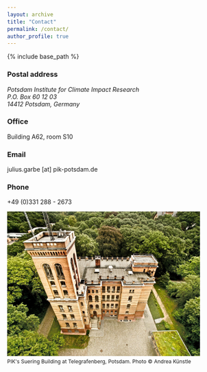 ```yaml
---
layout: archive
title: "Contact"
permalink: /contact/
author_profile: true
---
```


{% include base_path %}

### Postal address
<address>
Potsdam Institute for Climate Impact Research<br />
P.O. Box 60 12 03<br />
14412 Potsdam, Germany
</address>

### Office
Building A62, room S10

### Email
julius.garbe [at] pik-potsdam.de

### Phone
+49 (0)331 288 - 2673

<img src="/images/018_Telegrafenberg_Suering_Haus_PIK.jpg" alt="018_Telegrafenberg_Suering_Haus_PIK" title="PIK's Suering Building at Telegrafenberg, Potsdam. Photo &copy; Andrea Künstle" width="450"><br />
<span style="font-size: 9pt;">PIK's Suering Building at Telegrafenberg, Potsdam. Photo &copy; Andrea Künstle</span>
